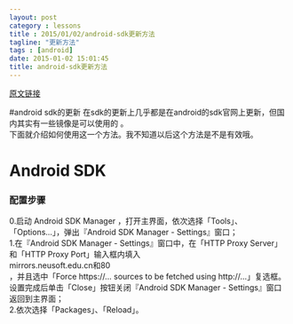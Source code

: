 ```yaml
---
layout: post
category : lessons
title : 2015/01/02/android-sdk更新方法
tagline: "更新方法"
tags : [android]
date: 2015-01-02 15:01:45
title: android-sdk更新方法
---
```



[原文链接](http://mirrors.neusoft.edu.cn/configurations.we#centos/)   

#android sdk的更新
在sdk的更新上几乎都是在android的sdk官网上更新，但国内其实有一些镜像是可以使用的 。    
下面就介绍如何使用这一个方法。我不知道以后这个方法是不是有效哦。    

# Android SDK    
### 配置步骤    

  0.启动 Android SDK Manager ，打开主界面，依次选择「Tools」、「Options...」，弹出『Android SDK Manager - Settings』窗口；    
  1.在『Android SDK Manager - Settings』窗口中，在「HTTP Proxy Server」和「HTTP Proxy Port」输入框内填入    
    mirrors.neusoft.edu.cn和80    
    ，并且选中「Force https://... sources to be fetched using http://...」复选框。设置完成后单击「Close」按钮关闭『Android SDK Manager - Settings』窗口返回到主界面；    
  2.依次选择「Packages」、「Reload」。 





